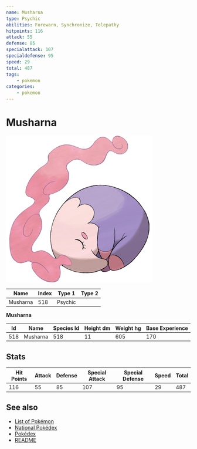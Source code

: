 ```yaml
---
name: Musharna
type: Psychic
abilities: Forewarn, Synchronize, Telepathy
hitpoints: 116
attack: 55
defense: 85
specialattack: 107
specialdefense: 95
speed: 29
total: 487
tags:
    - pokemon
categories:
    - pokemon
---
```


# Musharna


![Musharna](images/518.png)

| **Name** | **Index** | **Type 1** | **Type 2** |
|----|----|----|----|
| Musharna | 518 | Psychic  |  |

**Musharna** 




| **Id** | **Name** | **Species Id** | **Height dm** | **Weight hg** | **Base Experience** |
|--------|----------|----------------|------------|------------|---------------------|
| 518 | Musharna | 518 | 11 | 605 | 170 |



## Stats

| **Hit Points** | **Attack** | **Defense** | **Special Attack** | **Special Defense** | **Speed** | **Total** |
|----------------|------------|-------------|--------------------|---------------------|-----------|-----------|
| 116 | 55 | 85 | 107 | 95 | 29 | 487 |

## See also

- [List of Pokémon](../pokemon.md)
- [National Pokédex](../national_pokedex.md)
- [Pokédex](../pokedex.md)
- [README](../README.md)
